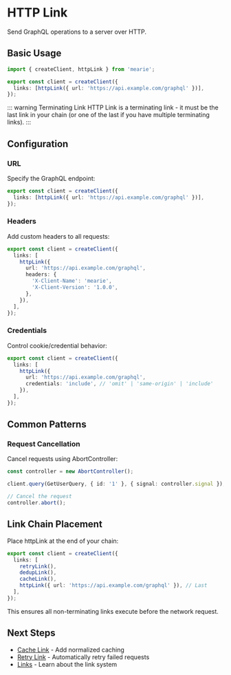 # HTTP Link

Send GraphQL operations to a server over HTTP.

## Basic Usage

```typescript
import { createClient, httpLink } from 'mearie';

export const client = createClient({
  links: [httpLink({ url: 'https://api.example.com/graphql' })],
});
```

::: warning Terminating Link
HTTP Link is a terminating link - it must be the last link in your chain (or one of the last if you have multiple terminating links).
:::

## Configuration

### URL

Specify the GraphQL endpoint:

```typescript
export const client = createClient({
  links: [httpLink({ url: 'https://api.example.com/graphql' })],
});
```

### Headers

Add custom headers to all requests:

```typescript
export const client = createClient({
  links: [
    httpLink({
      url: 'https://api.example.com/graphql',
      headers: {
        'X-Client-Name': 'mearie',
        'X-Client-Version': '1.0.0',
      },
    }),
  ],
});
```

### Credentials

Control cookie/credential behavior:

```typescript
export const client = createClient({
  links: [
    httpLink({
      url: 'https://api.example.com/graphql',
      credentials: 'include', // 'omit' | 'same-origin' | 'include'
    }),
  ],
});
```

## Common Patterns

### Request Cancellation

Cancel requests using AbortController:

```typescript
const controller = new AbortController();

client.query(GetUserQuery, { id: '1' }, { signal: controller.signal });

// Cancel the request
controller.abort();
```

## Link Chain Placement

Place httpLink at the end of your chain:

```typescript
export const client = createClient({
  links: [
    retryLink(),
    dedupLink(),
    cacheLink(),
    httpLink({ url: 'https://api.example.com/graphql' }), // Last
  ],
});
```

This ensures all non-terminating links execute before the network request.

## Next Steps

- [Cache Link](/links/cache) - Add normalized caching
- [Retry Link](/links/retry) - Automatically retry failed requests
- [Links](/guides/links) - Learn about the link system
